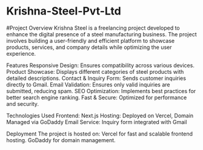 # Krishna-Steel-Pvt-Ltd
#Project Overview
Krishna Steel is a freelancing project developed to enhance the digital presence of a steel manufacturing business. The project involves building a user-friendly and efficient platform to showcase products, services, and company details while optimizing the user experience.

Features
Responsive Design: Ensures compatibility across various devices.
Product Showcase: Displays different categories of steel products with detailed descriptions.
Contact & Inquiry Form: Sends customer inquiries directly to Gmail.
Email Validation: Ensures only valid inquiries are submitted, reducing spam.
SEO Optimization: Implements best practices for better search engine ranking.
Fast & Secure: Optimized for performance and security.

Technologies Used
Frontend: Next.js
Hosting: Deployed on Vercel, Domain Managed via GoDaddy
Email Service: Inquiry form integrated with Gmail

Deployment
The project is hosted on:
Vercel for fast and scalable frontend hosting.
GoDaddy for domain management.
